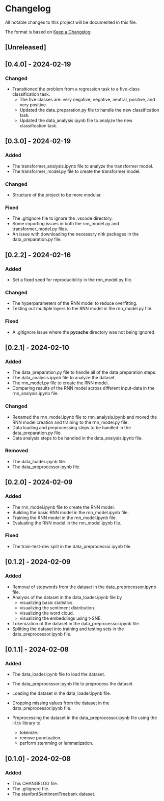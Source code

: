 # Changelog

All notable changes to this project will be documented in this file.

The format is based on [Keep a Changelog](https://keepachangelog.com/en/1.1.0/).


## [Unreleased]


## [0.4.0] - 2024-02-19

### Changed

- Transitioned the problem from a regression task to a five-class classification task.
    - The five classes are: very negative, negative, neutral, positive, and very positive.
    - Updated the data_preparation.py file to handle the new classification task.
    - Updated the data_analysis.ipynb file to analyze the new classification task.


## [0.3.0] - 2024-02-19

### Added

- The transformer_analysis.ipynb file to analyze the transformer model.
- The transformer_model.py file to create the transformer model.

### Changed

- Structure of the project to be more modular.

### Fixed

- The .gitignore file to ignore the .vscode directory.
- Some importing issues in both the rnn_model.py and transformer_model.py files.
- An issue with downloading the necessary nltk packages in the data_preparation.py file.


## [0.2.2] - 2024-02-16

### Added

- Set a fixed seed for reproducibility in the rnn_model.py file.

### Changed

- The hyperparameters of the RNN model to reduce overfitting.
- Testing out multiple layers to the RNN model in the rnn_model.py file.

### Fixed

- A .gitignore issue where the __pycache__ directory was not being ignored.


## [0.2.1] - 2024-02-10

### Added

- The data_preparation.py file to handle all of the data preparation steps.
- The data_analysis.ipynb file to analyze the dataset.
- The rnn_model.py file to create the RNN model.
- Comparing results of the RNN model across different input-data in the rnn_analysis.ipynb file.

### Changed

- Renamed the rnn_model.ipynb file to rnn_analysis.ipynb and moved the RNN model creation and training to the rnn_model.py file.
- Data loading and preprocessing steps to be handled in the data_preparation.py file.
- Data analysis steps to be handled in the data_analysis.ipynb file.

### Removed

- The data_loader.ipynb file.
- The data_preprocessor.ipynb file.


## [0.2.0] - 2024-02-09

### Added

- The rnn_model.ipynb file to create the RNN model.
- Building the basic RNN model in the rnn_model.ipynb file.
- Training the RNN model in the rnn_model.ipynb file.
- Evaluating the RNN model in the rnn_model.ipynb file.

### Fixed

- The train-test-dev split in the data_preprocessor.ipynb file.


## [0.1.2] - 2024-02-09

### Added

- Removal of stopwords from the dataset in the data_preprocessor.ipynb file.
- Analysis of the dataset in the data_loader.ipynb file by
    - visualizing basic statistics.
    - visualizing the sentiment distribution.
    - visualizing the word cloud.
    - visualizing the embeddings using t-SNE.
- Tokenization of the dataset in the data_preprocessor.ipynb file.
- Splitting the dataset into training and testing sets in the data_preprocessor.ipynb file.


## [0.1.1] - 2024-02-08

### Added

- The data_loader.ipynb file to load the dataset.
- The data_preprocessor.ipynb file to preprocess the dataset.

- Loading the dataset in the data_loader.ipynb file.
- Dropping missing values from the dataset in the data_preprocessor.ipynb file.
- Preprocessing the dataset in the data_preprocessor.ipynb file using the `nltk` library to
    - tokenize.
    - remove punctuation.
    - perform stemming or lemmatization.


## [0.1.0] - 2024-02-08

### Added

- This CHANGELOG file.
- The .gitignore file.
- The stanfordSentimentTreebank dataset.
